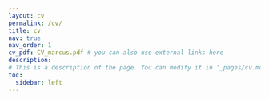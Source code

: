 ```yaml
---
layout: cv
permalink: /cv/
title: cv
nav: true
nav_order: 1
cv_pdf: CV_marcus.pdf # you can also use external links here
description: 
# This is a description of the page. You can modify it in '_pages/cv.md'. You can also change or remove the top pdf download button.
toc:
  sidebar: left
---
```

